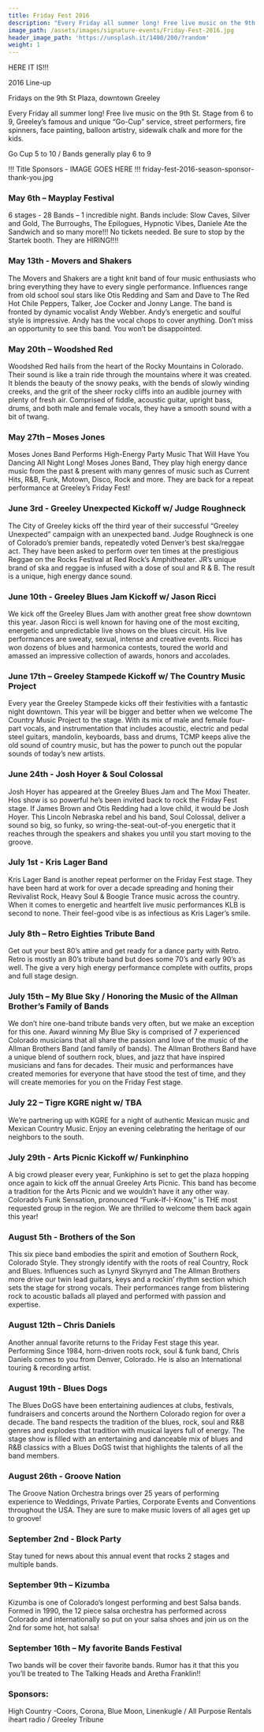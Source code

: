 ```yaml
---
title: Friday Fest 2016
description: "Every Friday all summer long! Free live music on the 9th St. Stage from 6 to 9, Greeley's famous and unique Go-Cup service, street performers, fire spinners, facepainting, balloon artistry, sidewalk chalk and more for the kids."
image_path: /assets/images/signature-events/Friday-Fest-2016.jpg
header_image_path: 'https://unsplash.it/1400/200/?random'
weight: 1
---
```



HERE IT IS!!!

2016 Line-up

Fridays on the 9th St Plaza, downtown Greeley

Every Friday all summer long! Free live music on the 9th St. Stage from 6 to 9, Greeley’s famous and unique “Go-Cup” service, street performers, fire spinners, face painting, balloon artistry, sidewalk chalk and more for the kids.

Go Cup 5 to 10 / Bands generally play 6 to 9

!!! Title Sponsors - IMAGE GOES HERE !!! friday-fest-2016-season-sponsor-thank-you.jpg

### May 6th – Mayplay Festival

6 stages - 28 Bands – 1 incredible night. Bands include: Slow Caves, Silver and Gold, The Burroughs, The Epilogues, Hypnotic Vibes, Daniele Ate the Sandwich and so many more!!! No tickets needed. Be sure to stop by the Startek booth. They are HIRING!!!!

### May 13th - Movers and Shakers

The Movers and Shakers are a tight knit band of four music enthusiasts who bring everything they have to every single performance. Influences range from old school soul stars like Otis Redding and Sam and Dave to The Red Hot Chile Peppers, Talker, Joe Cocker and Jonny Lange. The band is fronted by dynamic vocalist Andy Webber. Andy’s energetic and soulful style is impressive. Andy has the vocal chops to cover anything. Don’t miss an opportunity to see this band. You won’t be disappointed.

### May 20th – Woodshed Red

Woodshed Red hails from the heart of the Rocky Mountains in Colorado. Their sound is like a train ride through the mountains where it was created. It blends the beauty of the snowy peaks, with the bends of slowly winding creeks, and the grit of the sheer rocky cliffs into an audible journey with plenty of fresh air. Comprised of fiddle, acoustic guitar, upright bass, drums, and both male and female vocals, they have a smooth sound with a bit of twang.

### May 27th – Moses Jones

Moses Jones Band Performs High-Energy Party Music That Will Have You Dancing All Night Long! Moses Jones Band, They play high energy dance music from the past & present with many genres of music such as Current Hits, R&B, Funk, Motown, Disco, Rock and more. They are back for a repeat performance at Greeley’s Friday Fest!

### June 3rd - Greeley Unexpected Kickoff w/ Judge Roughneck

The City of Greeley kicks off the third year of their successful “Greeley Unexpected” campaign with an unexpected band. Judge Roughneck is one of Colorado’s premier bands, repeatedly voted Denver’s best ska/reggae act. They have been asked to perform over ten times at the prestigious Reggae on the Rocks Festival at Red Rock’s Amphitheater. JR’s unique brand of ska and reggae is infused with a dose of soul and R & B. The result is a unique, high energy dance sound.

### June 10th - Greeley Blues Jam Kickoff w/ Jason Ricci

We kick off the Greeley Blues Jam with another great free show downtown this year. Jason Ricci is well known for having one of the most exciting, energetic and unpredictable live shows on the blues circuit. His live performances are sweaty, sexual, intense and creative events. Ricci has won dozens of blues and harmonica contests, toured the world and amassed an impressive collection of awards, honors and accolades.

### June 17th – Greeley Stampede Kickoff w/ The Country Music Project

Every year the Greeley Stampede kicks off their festivities with a fantastic night downtown. This year will be bigger and better when we welcome The Country Music Project to the stage. With its mix of male and female four-part vocals, and instrumentation that includes acoustic, electric and pedal steel guitars, mandolin, keyboards, bass and drums, TCMP keeps alive the old sound of country music, but has the power to punch out the popular sounds of today’s new artists.

### June 24th - Josh Hoyer & Soul Colossal

Josh Hoyer has appeared at the Greeley Blues Jam and The Moxi Theater. Hos show is so powerful he’s been invited back to rock the Friday Fest stage. If James Brown and Otis Redding had a love child, it would be Josh Hoyer. This Lincoln Nebraska rebel and his band, Soul Colossal, deliver a sound so big, so funky, so wring-the-seat-out-of-you energetic that it reaches through the speakers and shakes you until you start moving to the groove.

### July 1st - Kris Lager Band

Kris Lager Band is another repeat performer on the Friday Fest stage. They have been hard at work for over a decade spreading and honing their Revivalist Rock, Heavy Soul & Boogie Trance music across the country. When it comes to energetic and heartfelt live music performances KLB is second to none. Their feel-good vibe is as infectious as Kris Lager’s smile.

### July 8th – Retro Eighties Tribute Band

Get out your best 80’s attire and get ready for a dance party with Retro. Retro is mostly an 80’s tribute band but does some 70’s and early 90’s as well. The give a very high energy performance complete with outfits, props and full stage design.

### July 15th – My Blue Sky / Honoring the Music of the Allman Brother’s Family of Bands

We don’t hire one-band tribute bands very often, but we make an exception for this one. Award winning My Blue Sky is comprised of 7 experienced Colorado musicians that all share the passion and love of the music of the Allman Brothers Band (and family of bands). The Allman Brothers Band have a unique blend of southern rock, blues, and jazz that have inspired musicians and fans for decades. Their music and performances have created memories for everyone that have stood the test of time, and they will create memories for you on the Friday Fest stage.

### July 22 – Tigre KGRE night w/ TBA

We’re partnering up with KGRE for a night of authentic Mexican music and Mexican Country Music. Enjoy an evening celebrating the heritage of our neighbors to the south.

### July 29th - Arts Picnic Kickoff w/ Funkinphino

A big crowd pleaser every year, Funkiphino is set to get the plaza hopping once again to kick off the annual Greeley Arts Picnic. This band has become a tradition for the Arts Picnic and we wouldn’t have it any other way. Colorado’s Funk Sensation, pronounced “Funk-If-I-Know,” is THE most requested group in the region. We are thrilled to welcome them back again this year!

### August 5th - Brothers of the Son

This six piece band embodies the spirit and emotion of Southern Rock, Colorado Style. They strongly identify with the roots of real Country, Rock and Blues. Influences such as Lynyrd Skynyrd and The Allman Brothers more drive our twin lead guitars, keys and a rockin’ rhythm section which sets the stage for strong vocals. Their performances range from blistering rock to acoustic ballads all played and performed with passion and expertise.

### August 12th – Chris Daniels

Another annual favorite returns to the Friday Fest stage this year. Performing Since 1984, horn-driven roots rock, soul & funk band, Chris Daniels comes to you from Denver, Colorado. He is also an International touring & recording artist.

### August 19th - Blues Dogs

The Blues DoGS have been entertaining audiences at clubs, festivals, fundraisers and concerts around the Northern Colorado region for over a decade. The band respects the tradition of the blues, rock, soul and R&B genres and explodes that tradition with musical layers full of energy. The stage show is filled with an entertaining and danceable mix of blues and R&B classics with a Blues DoGS twist that highlights the talents of all the band members.

### August 26th - Groove Nation

The Groove Nation Orchestra brings over 25 years of performing experience to Weddings, Private Parties, Corporate Events and Conventions throughout the USA. They are sure to make music lovers of all ages get up to groove!

### September 2nd - Block Party

Stay tuned for news about this annual event that rocks 2 stages and multiple bands.

### September 9th – Kizumba

Kizumba is one of Colorado’s longest performing and best Salsa bands. Formed in 1990, the 12 piece salsa orchestra has performed across Colorado and internationally so put on your salsa shoes and join us on the 2nd for some hot, hot salsa!

### September 16th – My favorite Bands Festival

Two bands will be cover their favorite bands. Rumor has it that this you you’ll be treated to The Talking Heads and Aretha Franklin!!

### Sponsors:

High Country -Coors, Corona, Blue Moon, Linenkugle / All Purpose Rentals iheart radio / Greeley Tribune